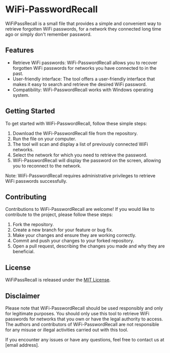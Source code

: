 # WiFi-PasswordRecall

WiFiPassRecall is a small file that provides a simple and convenient way to retrieve forgotten WiFi passwords, for a network they connected long time ago or simply don't remember password.

## Features

- Retrieve WiFi passwords: WiFi-PasswordRecall allows you to recover forgotten WiFi passwords for networks you have connected to in the past.
- User-friendly interface: The tool offers a user-friendly interface that makes it easy to search and retrieve the desired WiFi password.
- Compatibility: WiFi-PasswordRecall works with Windows operating system. 

## Getting Started

To get started with WiFi-PasswordRecall, follow these simple steps:

1. Download the WiFi-PasswordRecall file from the repository.
2. Run the file on your computer.
3. The tool will scan and display a list of previously connected WiFi networks.
4. Select the network for which you need to retrieve the password.
5. WiFi-PasswordRecall will display the password on the screen, allowing you to reconnect to the network.

Note: WiFi-PasswordRecall requires administrative privileges to retrieve WiFi passwords successfully.

## Contributing

Contributions to WiFi-PasswordRecall are welcome! If you would like to contribute to the project, please follow these steps:

1. Fork the repository.
2. Create a new branch for your feature or bug fix.
3. Make your changes and ensure they are working correctly.
4. Commit and push your changes to your forked repository.
5. Open a pull request, describing the changes you made and why they are beneficial.

## License

WiFiPassRecall is released under the [MIT License](LICENSE.md).

## Disclaimer

Please note that WiFi-PasswordRecall should be used responsibly and only for legitimate purposes. You should only use this tool to retrieve WiFi passwords for networks that you own or have the legal authority to access. The authors and contributors of WiFi-PasswordRecall are not responsible for any misuse or illegal activities carried out with this tool.

If you encounter any issues or have any questions, feel free to contact us at [email address].

